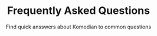 ---
title: "Frequently Asked Questions"
subtitle: "Find quick ansswers about Komodian to common questions"
# meta description
description: "Find quick ansswers about Komodian to common questions"
draft: false
layout: "faq"

faq_list:
- title: "What is Komodian Community?"
  content: 'Komodian community is a community-led marketing effort to help ecosystem projects which are built using technologies using Komodo Platform, Tokel Platform and Verus coin SDK toolkit.'

- title: "Is there any cryptocurrency coin of Komodian which I can buy somewhere?"
  content: "No, there is no cryptocurrency coin for Komodian. It's only purpose is to help people who wants to build their innovative projects using blockchain technology."
---